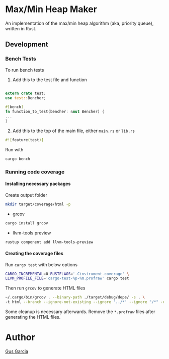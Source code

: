 # Max/Min Heap Maker

An implementation of the max/min heap algorithm (aka, priority queue), written in Rust.

## Development

### Bench Tests

To run bench tests
1. Add this to the test file and function
```rust

extern crate test;
use test::Bencher;

#[bench]
fn function_to_test(bencher: &mut Bencher) {
...
}
```
2. Add this to the top of the main file, either `main.rs` or `lib.rs`
```rust
#![feature(test)]
```

Run with
```bash
cargo bench
```
### Running code coverage

#### Installing necessary packages

Create output folder

```bash
mkdir target/coverage/html -p
```

* grcov
```bash
cargo install grcov
```

* llvm-tools preview
```bash
rustup component add llvm-tools-preview
```
#### Creating the coverage files
Run `cargo test` with below options
```bash
CARGO_INCREMENTAL=0 RUSTFLAGS='-Cinstrument-coverage' \
LLVM_PROFILE_FILE='cargo-test-%p-%m.profraw' cargo test
```
Then run `grcov` to generate HTML files

```bash
~/.cargo/bin/grcov . --binary-path ./target/debug/deps/ -s . \
-t html --branch --ignore-not-existing --ignore '../*' --ignore "/*" -o target/coverage/html
```

Some cleanup is necessary afterwards. Remove the `*.profraw` files after generating the HTML files.
# Author

[Gus Garcia][1]

[1]: mailto:guscastles@gmail.com
